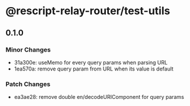 # @rescript-relay-router/test-utils

## 0.1.0

### Minor Changes

- 31a300e: useMemo for every query params when parsing URL
- 1ea570a: remove query param from URL when its value is default

### Patch Changes

- ea3ae28: remove double en/decodeURIComponent for query params
